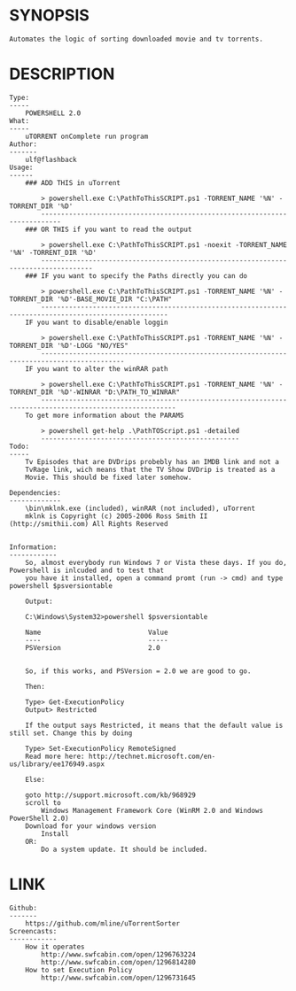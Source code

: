 SYNOPSIS 
========

	Automates the logic of sorting downloaded movie and tv torrents.

DESCRIPTION
===========
	Type:
	-----	
		POWERSHELL 2.0									
	What:
	-----
		uTORRENT onComplete run program 	
	Author:
	-------
		ulf@flashback				
	Usage:
	------
		### ADD THIS in uTorrent	
		
			> powershell.exe C:\PathToThisSCRIPT.ps1 -TORRENT_NAME '%N' -TORRENT_DIR '%D'	
			---------------------------------------------------------------------------
		### OR THIS if you want to read the output
		
			> powershell.exe C:\PathToThisSCRIPT.ps1 -noexit -TORRENT_NAME '%N' -TORRENT_DIR '%D'	
			-----------------------------------------------------------------------------------
		### IF you want to specify the Paths directly you can do
		
			> powershell.exe C:\PathToThisSCRIPT.ps1 -TORRENT_NAME '%N' -TORRENT_DIR '%D'-BASE_MOVIE_DIR "C:\PATH"
			------------------------------------------------------------------------------------------------------
		IF you want to disable/enable loggin
		
			> powershell.exe C:\PathToThisSCRIPT.ps1 -TORRENT_NAME '%N' -TORRENT_DIR '%D'-LOGG "NO/YES"
			-------------------------------------------------------------------------------------------
		IF you want to alter the winRAR path
		
			> powershell.exe C:\PathToThisSCRIPT.ps1 -TORRENT_NAME '%N' -TORRENT_DIR '%D'-WINRAR "D:\PATH_TO_WINRAR"
			--------------------------------------------------------------------------------------------------------		
		To get more information about the PARAMS
		
			> powershell get-help .\PathTOScript.ps1 -detailed
			--------------------------------------------------
	Todo: 
	-----
		Tv Episodes that are DVDrips probebly has an IMDB link and not a
		TvRage link, wich means that the TV Show DVDrip is treated as a 
		Movie. This should be fixed later somehow.
	
	Dependencies: 
	-------------	
		\bin\mklnk.exe (included), winRAR (not included), uTorrent	
		mklnk is Copyright (c) 2005-2006 Ross Smith II (http://smithii.com) All Rights Reserved
	
	
	Information:
	------------	
		So, almost everybody run Windows 7 or Vista these days. If you do, Powershell is inlcuded and to test that
		you have it installed, open a command promt (run -> cmd) and type powershell $psversiontable
		
		Output:
		
		C:\Windows\System32>powershell $psversiontable
		
		Name                           Value
		----                           -----
		PSVersion                      2.0
		
		
		So, if this works, and PSVersion = 2.0 we are good to go.
		
		Then:
		
		Type> Get-ExecutionPolicy
		Output> Restricted
		
		If the output says Restricted, it means that the default value is still set. Change this by doing
		
		Type> Set-ExecutionPolicy RemoteSigned
		Read more here: http://technet.microsoft.com/en-us/library/ee176949.aspx
		
		Else:
		
		goto http://support.microsoft.com/kb/968929
		scroll to
			Windows Management Framework Core (WinRM 2.0 and Windows PowerShell 2.0)
		Download for your windows version
			Install
		OR: 
			Do a system update. It should be included.

LINK
====
	Github:
	-------	
		https://github.com/mline/uTorrentSorter
	Screencasts:
	------------
		How it operates
			http://www.swfcabin.com/open/1296763224
			http://www.swfcabin.com/open/1296814280
		How to set Execution Policy
			http://www.swfcabin.com/open/1296731645	
			